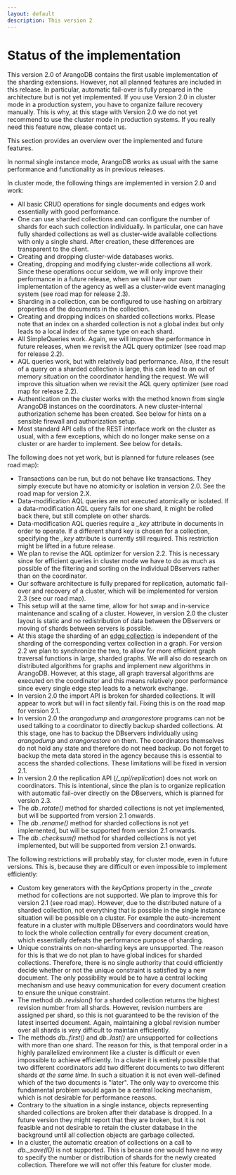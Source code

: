 ```yaml
---
layout: default
description: This version 2
---
```

Status of the implementation
============================

This version 2.0 of ArangoDB contains the first usable implementation
of the sharding extensions. However, not all planned features are
included in this release. In particular, automatic fail-over is fully
prepared in the architecture but is not yet implemented. If you use
Version 2.0 in cluster mode in a production system, you have to
organize failure recovery manually. This is why, at this stage with
Version 2.0 we do not yet recommend to use the cluster mode in
production systems. If you really need this feature now, please contact
us.

This section provides an overview over the implemented and future
features.

In normal single instance mode, ArangoDB works as usual
with the same performance and functionality as in previous releases.

In cluster mode, the following things are implemented in version 2.0 
and work:

  * All basic CRUD operations for single documents and edges work
    essentially with good performance.
  * One can use sharded collections and can configure the number of
    shards for each such collection individually. In particular, one
    can have fully sharded collections as well as cluster-wide available
    collections with only a single shard. After creation, these
    differences are transparent to the client.
  * Creating and dropping cluster-wide databases works.
  * Creating, dropping and modifying cluster-wide collections all work.
    Since these operations occur seldom, we will only improve their
    performance in a future release, when we will have our own
    implementation of the agency as well as a cluster-wide event managing
    system (see road map for release 2.3).
  * Sharding in a collection, can be configured to use hashing
    on arbitrary properties of the documents in the collection.
  * Creating and dropping indices on sharded collections works. Please
    note that an index on a sharded collection is not a global index 
    but only leads to a local index of the same type on each shard.
  * All SimpleQueries work. Again, we will improve the performance in
    future releases, when we revisit the AQL query optimizer 
    (see road map for release 2.2).
  * AQL queries work, but with relatively bad performance. Also, if the
    result of a query on a sharded collection is large, this can lead
    to an out of memory situation on the coordinator handling the
    request. We will improve this situation when we revisit the AQL
    query optimizer (see road map for release 2.2).
  * Authentication on the cluster works with the method known from
    single ArangoDB instances on the coordinators. A new cluster-internal
    authorization scheme has been created. See below for hints on a
    sensible firewall and authorization setup.
  * Most standard API calls of the REST interface work on the cluster
    as usual, with a few exceptions, which do no longer make sense on
    a cluster or are harder to implement. See below for details.


The following does not yet work, but is planned for future releases (see
road map):

  * Transactions can be run, but do not behave like transactions. They
    simply execute but have no atomicity or isolation in version 2.0.
    See the road map for version 2.X.
  * Data-modification AQL queries are not executed atomically or isolated.
    If a data-modification AQL query fails for one shard, it might be
    rolled back there, but still complete on other shards.
  * Data-modification AQL queries require a *_key* attribute in documents
    in order to operate. If a different shard key is chosen for a collection,
    specifying the *_key* attribute is currently still required. This
    restriction might be lifted in a future release.
  * We plan to revise the AQL optimizer for version 2.2. This is
    necessary since for efficient queries in cluster mode we have to
    do as much as possible of the filtering and sorting on the
    individual DBservers rather than on the coordinator.
  * Our software architecture is fully prepared for replication, automatic 
    fail-over and recovery of a cluster, which will be implemented
    for version 2.3 (see our road map).
  * This setup will at the same time, allow for hot swap and in-service 
    maintenance and scaling of a cluster. However, in version 2.0 the
    cluster layout is static and no redistribution of data between the
    DBservers or moving of shards between servers is possible. 
  * At this stage the sharding of an [edge collection](glossary.html#edge-collection) is independent of
    the sharding of the corresponding vertex collection in a graph.
    For version 2.2 we plan to synchronize the two, to allow for more
    efficient graph traversal functions in large, sharded graphs. We
    will also do research on distributed algorithms for graphs and
    implement new algorithms in ArangoDB. However, at this stage, all
    graph traversal algorithms are executed on the coordinator and
    this means relatively poor performance since every single edge
    step leads to a network exchange.
  * In version 2.0 the import API is broken for sharded collections.
    It will appear to work but will in fact silently fail. Fixing this
    is on the road map for version 2.1.
  * In version 2.0 the *arangodump* and *arangorestore* programs
    can not be used talking to a coordinator to directly backup
    sharded collections. At this stage, one has to backup the
    DBservers individually using *arangodump* and *arangorestore*
    on them. The coordinators themselves do not hold any state and
    therefore do not need backup. Do not forget to backup the meta
    data stored in the agency because this is essential to access
    the sharded collections. These limitations will be fixed in
    version 2.1.
  * In version 2.0 the replication API (*/_api/replication*)
    does not work on coordinators. This is intentional, since the 
    plan is to organize replication with automatic fail-over directly
    on the DBservers, which is planned for version 2.3.
  * The *db.<collection>.rotate()* method for sharded collections is not
    yet implemented, but will be supported from version 2.1 onwards.
  * The *db.<collection>.rename()* method for sharded collections is not
    yet implemented, but will be supported from version 2.1 onwards.
  * The *db.<collection>.checksum()* method for sharded collections is
    not yet implemented, but will be supported from version 2.1
    onwards.

The following restrictions will probably stay, for cluster mode, even in
future versions. This is, because they are difficult or even impossible
to implement efficiently:

  * Custom key generators with the *keyOptions* property in the
    *_create* method for collections are not supported. We plan
    to improve this for version 2.1 (see road map). However, due to the
    distributed nature of a sharded collection, not everything that is
    possible in the single instance situation will be possible on a
    cluster. For example the auto-increment feature in a cluster with
    multiple DBservers and coordinators would have to lock the whole
    collection centrally for every document creation, which
    essentially defeats the performance purpose of sharding.
  * Unique constraints on non-sharding keys are unsupported. The reason
    for this is that we do not plan to have global indices for sharded
    collections. Therefore, there is no single authority that could
    efficiently decide whether or not the unique constraint is
    satisfied by a new document. The only possibility would be to have
    a central locking mechanism and use heavy communication for every
    document creation to ensure the unique constraint.
  * The method *db.<collection>.revision()* for a sharded collection 
    returns the highest revision number from all shards. However,
    revision numbers are assigned per shard, so this is not guaranteed
    to be the revision of the latest inserted document. Again,
    maintaining a global revision number over all shards is very
    difficult to maintain efficiently.
  * The methods *db.<collection>.first()* and *db.<collection>.last()* are 
    unsupported for collections with more than one shard. The reason for
    this, is that temporal order in a highly parallelized environment
    like a cluster is difficult or even impossible to achieve
    efficiently. In a cluster it is entirely possible that two
    different coordinators add two different documents to two
    different shards *at the same time*. In such a situation it is not
    even well-defined which of the two documents is "later". The only
    way to overcome this fundamental problem would again be a central
    locking mechanism, which is not desirable for performance reasons.
  * Contrary to the situation in a single instance, objects representing
    sharded collections are broken after their database is dropped.
    In a future version they might report that they are broken, but
    it is not feasible and not desirable to retain the cluster database 
    in the background until all collection objects are garbage
    collected.
  * In a cluster, the automatic creation of collections on a call to
    *db._save(ID)* is not supported. This is because one would have no
    way to specify the number or distribution of shards for the newly
    created collection. Therefore we will not offer this feature for
    cluster mode.

